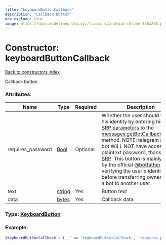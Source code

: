 ```yaml
---
title: "keyboardButtonCallback"
description: "Callback button"
nav_exclude: true
image: https://docs.madelineproto.xyz/favicons/android-chrome-256x256.png
---
```

# Constructor: keyboardButtonCallback  
[Back to constructors index](index.md)



Callback button

### Attributes:

| Name     |    Type       | Required | Description |
|----------|---------------|----------|-------------|
|requires\_password|[Bool](../types/Bool.md) | Optional|Whether the user should verify his identity by entering his [2FA SRP parameters](https://core.telegram.org/api/srp) to the [messages.getBotCallbackAnswer](../methods/messages.getBotCallbackAnswer.md) method. NOTE: telegram and the bot WILL NOT have access to the plaintext password, thanks to [SRP](https://core.telegram.org/api/srp). This button is mainly used by the official [@botfather](https://t.me/botfather) bot, for verifying the user's identity before transferring ownership of a bot to another user.|
|text|[string](../types/string.md) | Yes|Button text|
|data|[bytes](../types/bytes.md) | Yes|Callback data|



### Type: [KeyboardButton](../types/KeyboardButton.md)


### Example:

```php
$keyboardButtonCallback = ['_' => 'keyboardButtonCallback', 'requires_password' => Bool, 'text' => 'string', 'data' => 'bytes'];
```  
